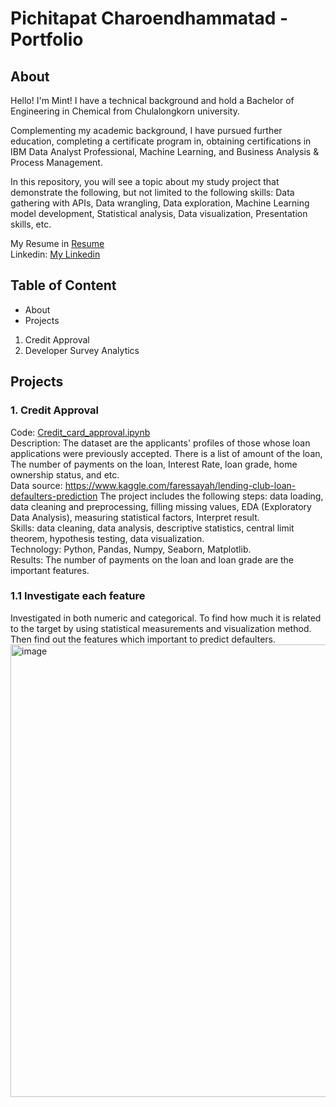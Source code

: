 # Pichitapat Charoendhammatad - Portfolio
## About
Hello!  I'm Mint! I have a technical background and hold a Bachelor of Engineering in Chemical from Chulalongkorn university.

Complementing my academic background, I have pursued further education, completing a certificate program in, obtaining certifications in IBM Data Analyst Professional, Machine Learning, and Business Analysis & Process Management.

In this repository, you will see a topic about my study project that demonstrate the following, but not limited to the following skills: 
Data gathering with APIs, Data wrangling, Data exploration, Machine Learning model development, Statistical analysis, Data visualization, Presentation skills, etc.

My Resume in [Resume](Pichitapat_Resume.pdf) \
Linkedin: [My Linkedin](www.linkedin.com/in/pichitapat-charoendhammatad-9b2949296)
## Table of Content
* About
* Projects
1. Credit Approval
2. Developer Survey Analytics
## Projects
### 1. Credit Approval 
Code: [Credit_card_approval.ipynb](Credit_card_approval.ipynb) \
Description: The dataset are the applicants' profiles of those whose loan applications were previously accepted. There is a list of amount of the loan, The number of payments on the loan, Interest Rate, loan grade, home ownership status, and etc. \
Data source: https://www.kaggle.com/faressayah/lending-club-loan-defaulters-prediction
The project includes the following steps: data loading, data cleaning and preprocessing, filling missing values, EDA (Exploratory Data Analysis), measuring statistical factors, Interpret result.\
Skills: data cleaning, data analysis, descriptive statistics, central limit theorem, hypothesis testing, data visualization. \
Technology: Python, Pandas, Numpy, Seaborn, Matplotlib.\
Results: The number of payments on the loan and loan grade are the important features.
### 1.1 Investigate each feature
Investigated in both numeric and categorical. To find how much it is related to the target by using statistical measurements and visualization method. Then find out the features which important to predict defaulters.
<img width="724" alt="image" src="https://github.com/pichitapat/Portfolio/assets/150525402/7c0b6959-9567-4634-98a0-ccfda9281427">

